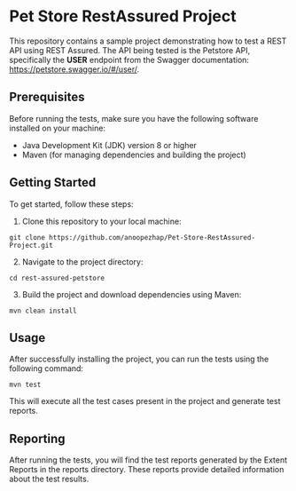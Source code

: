 
# Pet Store RestAssured Project

This repository contains a sample project demonstrating how to test a REST API using REST Assured. The API being tested is the Petstore API, specifically the **USER** endpoint from the Swagger documentation: https://petstore.swagger.io/#/user/.

## Prerequisites

Before running the tests, make sure you have the following software installed on your machine:

- Java Development Kit (JDK) version 8 or higher
- Maven (for managing dependencies and building the project)

## Getting Started

To get started, follow these steps:

1. Clone this repository to your local machine:

```shell
git clone https://github.com/anoopezhap/Pet-Store-RestAssured-Project.git
```
2. Navigate to the project directory:

```shell
cd rest-assured-petstore
```
3. Build the project and download dependencies using Maven:

```shell
mvn clean install
```
## Usage

After successfully installing the project, you can run the tests using the following command:

```shell
mvn test
```
This will execute all the test cases present in the project and generate test reports.

## Reporting

After running the tests, you will find the test reports generated by the Extent Reports  in the reports directory. These reports provide detailed information about the test results.





